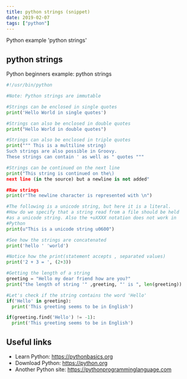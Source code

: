 ```yaml
---
title: python strings (snippet)
date: 2019-02-07
tags: ["python"]
---
```

Python example 'python strings'


## python strings

Python beginners example: python strings

```python
#!/usr/bin/python

#Note: Python strings are immutable

#Strings can be enclosed in single quotes
print('Hello World in single quotes')

#Strings can also be enclosed in double quotes
print("Hello World in double quotes")

#Strings can also be enclosed in triple quotes
print(""" This is a multiline string)
Such strings are also possible in Groovy.
These strings can contain ' as well as " quotes """

#Strings can be continued on the next line
print("This string is continued on the\)
next line (in the source) but a newline is not added"

#Raw strings
print(r"The newline character is represented with \n")

#The following is a unicode string, but here it is a literal. 
#How do we specify that a string read from a file should be held 
#as a unicode string. Also the +uXXXX notation does not work in
#Python
print(u"This is a unicode string u0600")

#See how the strings are concatenated
print('hello ' 'world')

#Notice how the print(statement accepts , separated values)
print('2 + 3 = ', (2+3))

#Getting the length of a string
greeting = "Hello my dear friend how are you?"
print("the length of string '" ,greeting, "' is ", len(greeting))

#Let's check if the string contains the word 'Hello'
if('Hello' in greeting):
  print('This greeting seems to be in English')

if(greeting.find('Hello') != -1):
  print('This greeting seems to be in English')


```

## Useful links

- Learn Python: https://pythonbasics.org
- Download Python: https://python.org
- Another Python site: https://pythonprogramminglanguage.com
